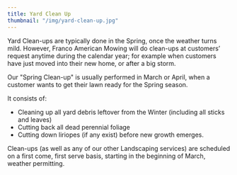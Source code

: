 ```yaml
---
title: Yard Clean Up
thumbnail: "/img/yard-clean-up.jpg"
---
```


Yard Clean-ups are typically done in the Spring, once the weather turns mild. However, Franco American Mowing will do clean-ups at customers’ request anytime during the calendar year; for example when customers have just moved into their new home, or after a big storm.

Our "Spring Clean-up" is usually performed in March or April, when a customer wants to get their lawn ready for the Spring season.

It consists of:

- Cleaning up all yard debris leftover from the Winter (including all sticks and leaves)
- Cutting back all dead perennial foliage
- Cutting down liriopes (if any exist) before new growth emerges.

Clean-ups (as well as any of our other Landscaping services) are scheduled on a first come, first serve basis, starting in the beginning of March, weather permitting.
